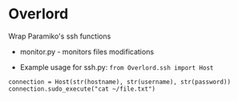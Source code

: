 # Overlord
Wrap Paramiko's ssh functions
* monitor.py - monitors files modifications

* Example usage for ssh.py:
`from Overlord.ssh import Host`

`connection = Host(str(hostname), str(username), str(password))`
`connection.sudo_execute("cat ~/file.txt")`